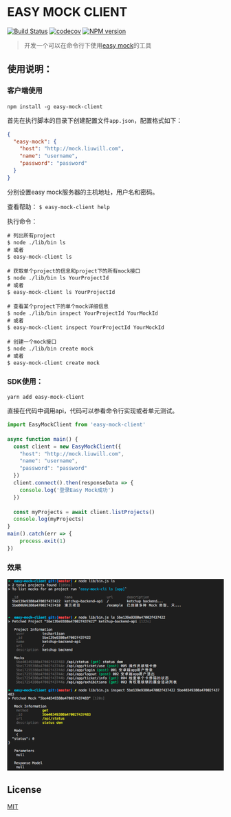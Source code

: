 # EASY MOCK CLIENT
[![Build Status][travis-image]][travis-url]
[![codecov][codecov-image]][codecov-url]
[![NPM version][npm-image]][npm-url]

> 开发一个可以在命令行下使用[easy mock](https://github.com/easy-mock/easy-mock)的工具

## 使用说明：

### 客户端使用

`npm install -g easy-mock-client`

首先在执行脚本的目录下创建配置文件`app.json`，配置格式如下：
```json
{
  "easy-mock": {
    "host": "http://mock.liuwill.com",
    "name": "username",
    "password": "password"
  }
}
```
分别设置easy mock服务器的主机地址，用户名和密码。

查看帮助：
`$ easy-mock-client help`

执行命令：

```shell
# 列出所有project
$ node ./lib/bin ls
# 或者
$ easy-mock-client ls

# 获取单个project的信息和project下的所有mock接口
$ node ./lib/bin ls YourProjectId
# 或者
$ easy-mock-client ls YourProjectId

# 查看某个project下的单个mock详细信息
$ node ./lib/bin inspect YourProjectId YourMockId
# 或者
$ easy-mock-client inspect YourProjectId YourMockId

# 创建一个mock接口
$ node ./lib/bin create mock
# 或者
$ easy-mock-client create mock
```

### SDK使用：

```
yarn add easy-mock-client
```

直接在代码中调用api，代码可以参看命令行实现或者单元测试。

```javascript
import EasyMockClient from 'easy-mock-client'

async function main() {
  const client = new EasyMockClient({
    "host": "http://mock.liuwill.com",
    "name": "username",
    "password": "password" 
  })
  client.connect().then(responseData => {
    console.log('登录Easy Mock成功')
  })

  const myProjects = await client.listProjects()
  console.log(myProjects)
}
main().catch(err => {
    process.exit(1)
})
```

### 效果

![](./docs/demo.png)

## License

  [MIT](./LICENSE)

[travis-image]: https://img.shields.io/travis/easy-tools/easy-mock-client/master.svg?style=flat-square
[travis-url]: https://travis-ci.org/easy-tools/easy-mock-client
[codecov-image]: https://img.shields.io/codecov/c/github/codecov/example-python.svg?style=flat-square
[codecov-url]: https://codecov.io/gh/easy-tools/easy-mock-client
[npm-image]: https://img.shields.io/npm/v/easy-mock-client.svg?style=flat-square
[npm-url]: https://npmjs.org/package/easy-mock-client
